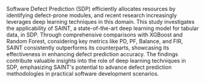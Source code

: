 Software Defect Prediction (SDP) efficiently allocates resources by identifying defect-prone modules, and recent research increasingly leverages deep learning techniques in this domain. This study investigates the applicability of SAINT, a state-of-the-art deep learning model for tabular data, in SDP. Through comprehensive comparisons with XGBoost and Random Forest, considering key metrics like PD, PF, Balance, and FIR, SAINT consistently outperforms its counterparts, showcasing its effectiveness in enhancing defect prediction accuracy. The findings contribute valuable insights into the role of deep learning techniques in SDP, emphasizing SAINT's potential to advance defect prediction methodologies in practical software development scenarios.
